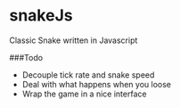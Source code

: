 snakeJs
=======

Classic Snake written in Javascript

###Todo

* Decouple tick rate and snake speed
* Deal with what happens when you loose
* Wrap the game in a nice interface
